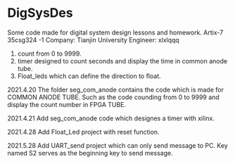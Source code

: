 # DigSysDes
Some code made for digital system design lessons and homework.
Artix-7 35csg324 -1
Company: Tianjin University
Engineer: xlxlqqq

1. count from 0 to 9999.
2. timer designed to count seconds and display the time in common anode tube.
3. Float_leds which can define the direction to float.

2021.4.20
The folder seg_com_anode contains the code which is made for COMMON ANODE TUBE. Such as the code counding from 0 to 9999 and display the count number in FPGA TUBE.

2021.4.21
Add seg_com_anode code which designes a timer with xilinx.

2021.4.28
Add Float_Led project with reset function.

2021.5.28
Add UART_send project which can only send message to PC.
Key named S2 serves as the beginning key to send message.
